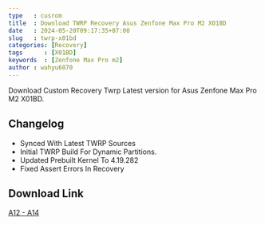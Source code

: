 ```yaml
---
type   : cusrom
title  : Download TWRP Recovery Asus Zenfone Max Pro M2 X01BD
date   : 2024-05-20T09:17:35+07:00
slug   : twrp-x01bd
categories: [Recovery]
tags      : [X01BD]
keywords  : [Zenfone Max Pro m2]
author : wahyu6070
---
```


Download Custom Recovery Twrp Latest version for Asus Zenfone Max Pro M2 X01BD.

## Changelog
- Synced With Latest TWRP Sources
- Initial TWRP Build For Dynamic Partitions.
- Updated Prebuilt Kernel To 4.19.282
- Fixed Assert Errors In Recovery

## Download Link
[A12 - A14](https://sourceforge.net/projects/x01bd-files/files/Recovery/recovery.img/download)
